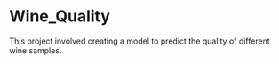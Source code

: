 # Wine_Quality
This project involved creating a model to predict the quality of different wine samples.
